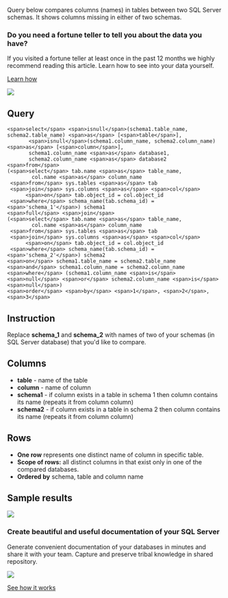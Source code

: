 Query below compares columns (names) in tables between two SQL Server schemas. It shows columns missing in either of two schemas.

### Do you need a fortune teller to tell you about the data you have?

If you visited a fortune teller at least once in the past 12 months we highly recommend reading this article. Learn how to see into your data yourself.

[Learn how](https://dataedo.com/blog/confused-when-trying-to-work-with-databases?cta=kb-query-fairy)

[![](https://dataedo.com/asset/img/markdown/docs/test-article/d36a7df6380a23152f19389890296cdc.png)](https://dataedo.com/blog/confused-when-trying-to-work-with-databases?cta=kb-query-fairy)

## Query

```
<span>select</span> <span>isnull</span>(schema1.table_name, schema2.table_name) <span>as</span> [<span>table</span>],
       <span>isnull</span>(schema1.column_name, schema2.column_name) <span>as</span> [<span>column</span>],
       schema1.column_name <span>as</span> database1,
       schema2.column_name <span>as</span> database2
<span>from</span>
(<span>select</span> tab.name <span>as</span> table_name, 
        col.name <span>as</span> column_name
 <span>from</span> sys.tables <span>as</span> tab
 <span>join</span> sys.columns <span>as</span> <span>col</span>
      <span>on</span> tab.object_id = col.object_id
 <span>where</span> schema_name(tab.schema_id) = <span>'schema_1'</span>) schema1
<span>full</span> <span>join</span>
(<span>select</span> tab.name <span>as</span> table_name, 
        col.name <span>as</span> column_name
 <span>from</span> sys.tables <span>as</span> tab
 <span>join</span> sys.columns <span>as</span> <span>col</span>
      <span>on</span> tab.object_id = col.object_id
 <span>where</span> schema_name(tab.schema_id) = <span>'schema_2'</span>) schema2
<span>on</span> schema1.table_name = schema2.table_name
<span>and</span> schema1.column_name = schema2.column_name
<span>where</span> (schema1.column_name <span>is</span> <span>null</span> <span>or</span> schema2.column_name <span>is</span> <span>null</span>)
<span>order</span> <span>by</span> <span>1</span>, <span>2</span>, <span>3</span>
```

## Instruction

Replace **schema\_1** and **schema\_2** with names of two of your schemas (in SQL Server database) that you'd like to compare.

## Columns

-   **table** - name of the table
-   **column** - name of column
-   **schema1** - if column exists in a table in schema 1 then column contains its name (repeats it from column column)
-   **schema2** - if column exists in a table in schema 2 then column contains its name (repeats it from column column)

## Rows

-   **One row** represents one distinct name of column in specific table.
-   **Scope of rows:** all distinct columns in that exist only in one of the compared databases.
-   **Ordered by** schema, table and column name

## Sample results

![](https://dataedo.com/asset/img/kb/query/sql-server/schema_compare_columns.png)

### Create beautiful and useful documentation of your SQL Server

Generate convenient documentation of your databases in minutes and share it with your team. Capture and preserve tribal knowledge in shared repository.

[![](https://dataedo.com/asset/img/markdown/docs/test-article/30c11fa4b210f11740f56e85ca8bf9c6.gif)](https://demo.dataedo.com/)

[See how it works](https://demo.dataedo.com/)